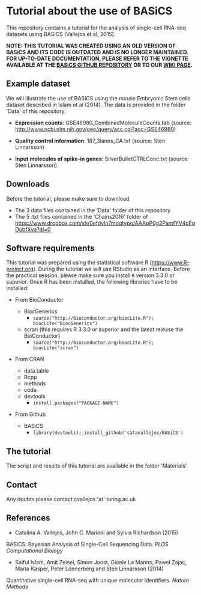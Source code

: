# Tutorial about the use of  BASiCS

This repository contains a tutorial for the analysis of single-cell RNA-seq datasets using BASiCS (Vallejos et al, 2015). 


**NOTE: THIS TUTORIAL WAS CREATED USING AN OLD VERSION OF BASiCS AND ITS CODE IS OUTDATED AND IS NO LONGER MAINTAINED. FOR UP-TO-DATE DOCUMENTATION, PLEASE REFER TO THE VIGNETTE AVAILABLE AT THE [BASiCS GITHUB REPOSITORY](https://github.com/catavallejos/BASiCS) OR TO OUR [WIKI PAGE](https://github.com/catavallejos/BASiCS/wiki).**



## Example dataset

We will illustrate the use of BASiCS using the mouse Embryonic Stem cells dataset described in Islam et al (2014). The data is provided in the folder 'Data' of this repository.

- **Expression counts**: GSE46980_CombinedMoleculeCounts.tab (source: http://www.ncbi.nlm.nih.gov/geo/query/acc.cgi?acc=GSE46980)

- **Quality control information**: 187_3lanes_CA.txt (source: Sten Linnarsson)

- **Input molecules of spike-in genes**: SilverBulletCTRLConc.txt (source: Sten Linnarsson).

## Downloads

Before the tutorial, please make sure to download

* The 3 data files contained in the 'Data' folder of this repository
* The 5 .txt files contained in the 'Chains2016' folder of https://www.dropbox.com/sh/0efdyln7moqtypo/AAApP0g2PamfYV4pEqDubfXva?dl=0 

## Software requirements

This tutorial was prepared using the statistical software R (https://www.R-project.org). During the tutorial we will use RStudio as an interface. Before the practical session, please make sure you install `R` version 3.3.0 or superior. Once R has been installed, the following libraries have to be installed:

* From BioConductor
	+ BiocGenerics
		- `source("http://bioconductor.org/biocLite.R"); biocLite("BiocGenerics")`
	+ scran	(this requires R 3.3.0 or superior and the latest release the BioConductor)
	 	- `source("http://bioconductor.org/biocLite.R"); biocLite("scran")`
    
* From CRAN
	+ data.table  
	+ Rcpp
	+ methods
	+ coda
	+ devtools
		- `install.packages("PACKAGE-NAME")`

* From Github
	+ BASiCS
		- `library(devtools); install_github('catavallejos/BASiCS')` 

## The tutorial

The script and results of this tutorial are available in the folder 'Materials'.


## Contact

Any doubts please contact cvallejos 'at' turing.ac.uk


## References

* Catalina A. Vallejos, John C. Marioni and Sylvia Richardson (2015)

BASiCS: Bayesian Analysis of Single-Cell Sequencing Data. *PLOS Computational Biology*

* Saiful Islam, Amit Zeisel, Simon Joost, Gioele La Manno, Pawel Zajac, Maria Kasper, Peter Lönnerberg and Sten Linnarsson (2014)

Quantitative single-cell RNA-seq with unique molecular identifiers. *Nature Methods*

